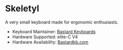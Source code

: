 # Skeletyl

A very small keyboard made for ergonomic enthusiasts.

* Keyboard Maintainer: [Bastard Keyboards](https://github.com/Bastardkb/)
* Hardware Supported: elite-C V4
* Hardware Availability: [Bastardkb.com](https://bastardkb.com/)
